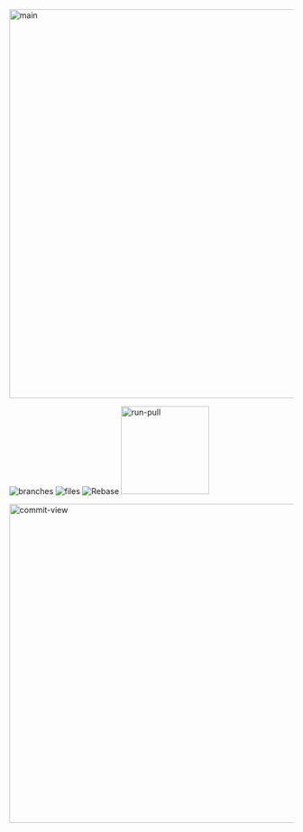
<img width="689" alt="main" src="https://github.com/tnesbitt210/interactive-smartlog-issues/assets/10647853/3d37b1b6-898b-4aa2-baf8-e8b80c75f574">

![branches](https://github.com/tnesbitt210/interactive-smartlog-issues/assets/10647853/fa35887a-3976-47eb-a0dd-322a816b1a29)
![files](https://github.com/tnesbitt210/interactive-smartlog-issues/assets/10647853/397e2754-c8ee-4355-867b-876c4bd9ff2d)
![Rebase](https://github.com/tnesbitt210/interactive-smartlog-issues/assets/10647853/9e9184ba-2448-4399-a990-c43bf7e270c3)
<img width="156" alt="run-pull" src="https://github.com/tnesbitt210/interactive-smartlog-issues/assets/10647853/84fb9c7a-1ef0-47e2-9ef8-0adf32a1e85c">

<img width="565" alt="commit-view" src="https://github.com/tnesbitt210/interactive-smartlog-issues/assets/10647853/44f88408-88de-40ff-b44b-55eced545818">
